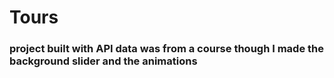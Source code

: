 # Tours
### project built with API data was from a course though I made the background slider and the animations 